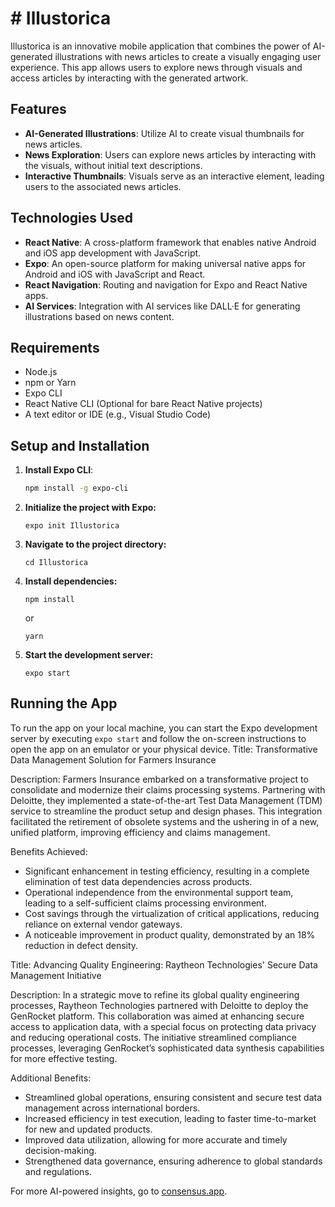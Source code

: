 # # Illustorica

Illustorica is an innovative mobile application that combines the power of AI-generated illustrations with news articles to create a visually engaging user experience. This app allows users to explore news through visuals and access articles by interacting with the generated artwork.

## Features

- **AI-Generated Illustrations**: Utilize AI to create visual thumbnails for news articles.
- **News Exploration**: Users can explore news articles by interacting with the visuals, without initial text descriptions.
- **Interactive Thumbnails**: Visuals serve as an interactive element, leading users to the associated news articles.

## Technologies Used

- **React Native**: A cross-platform framework that enables native Android and iOS app development with JavaScript.
- **Expo**: An open-source platform for making universal native apps for Android and iOS with JavaScript and React.
- **React Navigation**: Routing and navigation for Expo and React Native apps.
- **AI Services**: Integration with AI services like DALL·E for generating illustrations based on news content.

## Requirements

- Node.js
- npm or Yarn
- Expo CLI
- React Native CLI (Optional for bare React Native projects)
- A text editor or IDE (e.g., Visual Studio Code)

## Setup and Installation

1. **Install Expo CLI**:
   ```sh
   npm install -g expo-cli

2. **Initialize the project with Expo:**
   ```
   expo init Illustorica
   ```

3. **Navigate to the project directory:**
   ```
   cd Illustorica
   ```

4. **Install dependencies:**
   ```
   npm install
   ```
   or
   ```
   yarn
   ```

5. **Start the development server:**
   ```
   expo start
   ```

## Running the App

To run the app on your local machine, you can start the Expo development server by executing `expo start` and follow the on-screen instructions to open the app on an emulator or your physical device.
Title: Transformative Data Management Solution for Farmers Insurance

Description: Farmers Insurance embarked on a transformative project to consolidate and modernize their claims processing systems. Partnering with Deloitte, they implemented a state-of-the-art Test Data Management (TDM) service to streamline the product setup and design phases. This integration facilitated the retirement of obsolete systems and the ushering in of a new, unified platform, improving efficiency and claims management.

Benefits Achieved:
- Significant enhancement in testing efficiency, resulting in a complete elimination of test data dependencies across products.
- Operational independence from the environmental support team, leading to a self-sufficient claims processing environment.
- Cost savings through the virtualization of critical applications, reducing reliance on external vendor gateways.
- A noticeable improvement in product quality, demonstrated by an 18% reduction in defect density. 

Title: Advancing Quality Engineering: Raytheon Technologies' Secure Data Management Initiative

Description: In a strategic move to refine its global quality engineering processes, Raytheon Technologies partnered with Deloitte to deploy the GenRocket platform. This collaboration was aimed at enhancing secure access to application data, with a special focus on protecting data privacy and reducing operational costs. The initiative streamlined compliance processes, leveraging GenRocket’s sophisticated data synthesis capabilities for more effective testing.

Additional Benefits:
- Streamlined global operations, ensuring consistent and secure test data management across international borders.
- Increased efficiency in test execution, leading to faster time-to-market for new and updated products.
- Improved data utilization, allowing for more accurate and timely decision-making.
- Strengthened data governance, ensuring adherence to global standards and regulations.

For more AI-powered insights, go to [consensus.app](https://consensus.app/?utm_source=chatgpt).
```

 